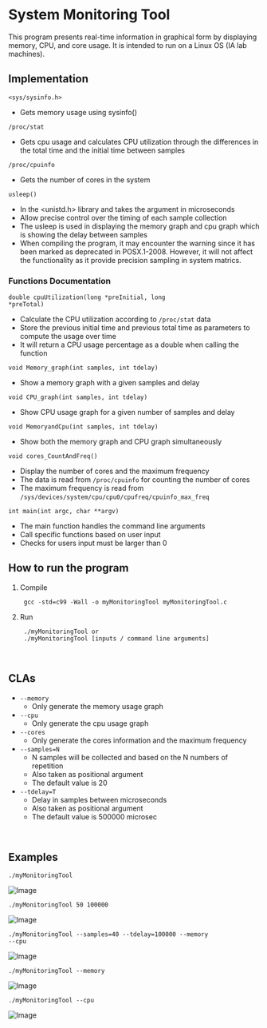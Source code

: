 # System Monitoring Tool 

This program presents real-time information in graphical form by displaying memory, CPU, and core usage. It is intended to run on a Linux OS (IA lab machines).

## Implementation  

<code><sys/sysinfo.h></code>
 * Gets memory usage using sysinfo()

<code>/proc/stat</code>
 * Gets cpu usage and calculates CPU utilization through the differences in the total time and the initial time between samples

<code>/proc/cpuinfo</code>
 * Gets the number of cores in the system

<code>usleep()</code>
 * In the <unistd.h> library and takes the argument in microseconds
 * Allow precise control over the timing of each sample collection 
 * The usleep is used in displaying the memory graph and cpu graph which is showing the delay between samples
 * When compiling the program, it may encounter the warning since it has been marked as deprecated in POSX.1-2008. However, it will not affect the functionality as it provide precision sampling in system matrics. 

### Functions Documentation

<code>double cpuUtilization(long *preInitial, long *preTotal)</code>
 * Calculate the CPU utilization according to <code>/proc/stat</code> data
 * Store the previous initial time and previous total time as parameters to compute the usage over time
 * It will return a CPU usage percentage as a double when calling the function

<code>void Memory_graph(int samples, int tdelay)</code>
 * Show a memory graph with a given samples and delay

<code>void CPU_graph(int samples, int tdelay)</code>
 * Show CPU usage graph for a given number of samples and delay

<code>void MemoryandCpu(int samples, int tdelay)</code>
 * Show both the memory graph and CPU graph simultaneously

<code>void cores_CountAndFreq()</code>
 * Display the number of cores and the maximum frequency
 * The data is read from <code>/proc/cpuinfo</code> for counting the number of cores
 * The maximum frequency is read from <code>/sys/devices/system/cpu/cpu0/cpufreq/cpuinfo_max_freq</code>

<code>int main(int argc, char **argv)</code>
 * The main function handles the command line arguments
 * Call specific functions based on user input
 * Checks for users input must be larger than 0

## How to run the program

1. Compile 

        gcc -std=c99 -Wall -o myMonitoringTool myMonitoringTool.c


2. Run
   
        ./myMonitoringTool or
        ./myMonitoringTool [inputs / command line arguments]

<br> 

## CLAs

* <code>--memory</code>
  * Only generate the memory usage graph
* <code>--cpu</code>
  * Only generate the cpu usage graph
* <code>--cores</code>
  * Only generate the cores information and the maximum frequency 
* <code>--samples=N</code>
  * N samples will be collected and based on the N numbers of repetition 
  * Also taken as positional argument
  * The default value is 20
* <code>--tdelay=T</code>
  * Delay in samples between microseconds
  * Also taken as positional argument
  * The default value is 500000 microsec

<br> 

## Examples

<code>./myMonitoringTool</code>

![Image](https://drive.google.com/uc?export=view&id=1zOqrn9akIi9AZV4cdpQmmhzqj8QQoHmc)





<code>./myMonitoringTool 50 100000</code>
        
![Image](https://drive.google.com/uc?export=view&id=1plgghWWBYmBUtvOREbxdGH5YI3_zZI3l)




<code>./myMonitoringTool --samples=40 --tdelay=100000 --memory --cpu</code>

![Image](https://drive.google.com/uc?export=view&id=1Zcx-aO4EuLhRVvZPG6CVJ7WJ8Z2sdvHU)







<code>./myMonitoringTool --memory</code>

![Image](https://drive.google.com/uc?export=view&id=1k-pegCXj0CMcNUGWvujLDAErWpIVUwQC)





<code>./myMonitoringTool --cpu</code>

![Image](https://drive.google.com/uc?export=view&id=1fyCJWvJzle5Pjt1B1657Lcl4eWowinGR)
